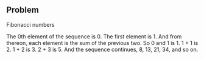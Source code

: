 
## Problem

Fibonacci numbers

The 0th element of the sequence is 0. The first element is 1. And from thereon, each element is the sum of the previous two. So 0 and 1 is 1. 1 + 1 is 2. 1 + 2 is 3. 2 + 3 is 5. And the sequence continues, 8, 13, 21, 34, and so on. 
